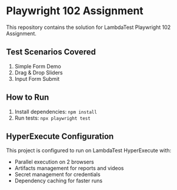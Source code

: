 # Playwright 102 Assignment

This repository contains the solution for LambdaTest Playwright 102 Assignment.

## Test Scenarios Covered
1. Simple Form Demo
2. Drag & Drop Sliders  
3. Input Form Submit

## How to Run
1. Install dependencies: `npm install`
2. Run tests: `npx playwright test`

## HyperExecute Configuration
This project is configured to run on LambdaTest HyperExecute with:
- Parallel execution on 2 browsers
- Artifacts management for reports and videos
- Secret management for credentials
- Dependency caching for faster runs
